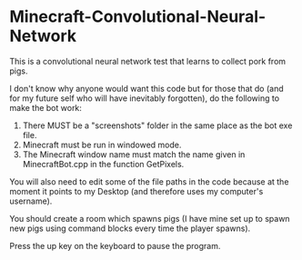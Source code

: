 # Minecraft-Convolutional-Neural-Network

This is a convolutional neural network test that learns to collect pork from pigs.

I don't know why anyone would want this code but for those that do (and for my future self who will have inevitably forgotten), do the following to make the bot work:

1) There MUST be a "screenshots" folder in the same place as the bot exe file.
2) Minecraft must be run in windowed mode.
3) The Minecraft window name must match the name given in MinecraftBot.cpp in the function GetPixels.

You will also need to edit some of the file paths in the code because at the moment it points to my Desktop (and therefore uses my computer's username).

You should create a room which spawns pigs (I have mine set up to spawn new pigs using command blocks every time the player spawns).

Press the up key on the keyboard to pause the program.
